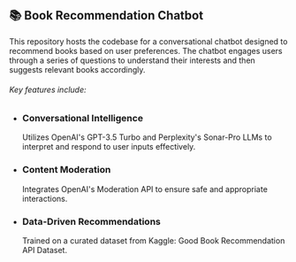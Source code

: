 ## 📚 Book Recommendation Chatbot
This repository hosts the codebase for a conversational chatbot designed to recommend books based on user preferences. The chatbot engages users through a series of questions to understand their interests and then suggests relevant books accordingly.

###### Key features include:

- ### Conversational Intelligence
  Utilizes OpenAI's GPT-3.5 Turbo and Perplexity's Sonar-Pro LLMs to interpret and respond to user inputs effectively.
  
- ### Content Moderation
  Integrates OpenAI's Moderation API to ensure safe and appropriate interactions.
  
- ### Data-Driven Recommendations
  Trained on a curated dataset from Kaggle: Good Book Recommendation API Dataset.
